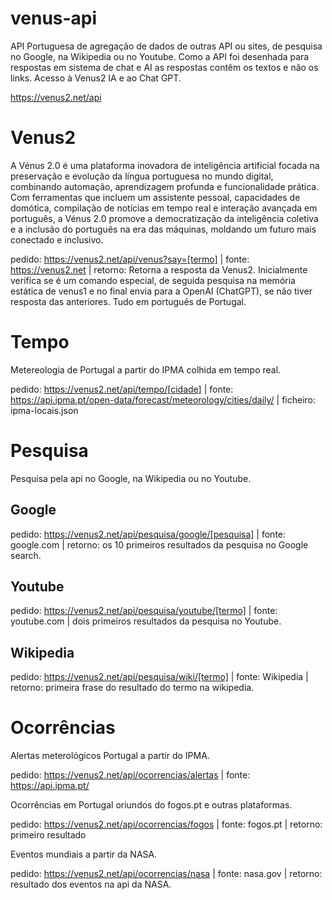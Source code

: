 # venus-api
API Portuguesa de agregação de dados de outras API ou sites, de pesquisa no Google, na Wikipedia ou no Youtube. Como a API foi desenhada para respostas em sistema de chat e AI as respostas contêm os textos e não os links. Acesso à Venus2 IA e ao Chat GPT. 

https://venus2.net/api

# Venus2

A Vénus 2.0 é uma plataforma inovadora de inteligência artificial focada na preservação e evolução da língua portuguesa no mundo digital, combinando automação, aprendizagem profunda e funcionalidade prática. Com ferramentas que incluem um assistente pessoal, capacidades de domótica, compilação de notícias em tempo real e interação avançada em português, a Vénus 2.0 promove a democratização da inteligência coletiva e a inclusão do português na era das máquinas, moldando um futuro mais conectado e inclusivo.

pedido: https://venus2.net/api/venus?say=[termo] | fonte: https://venus2.net | retorno: Retorna a resposta da Venus2. Inicialmente verifica se é um comando especial, de seguida pesquisa na memória estática de venus1 e no final envia para a OpenAI (ChatGPT), se não tiver resposta das anteriores. Tudo em português de Portugal.
 
# Tempo

Metereologia de Portugal a partir do IPMA colhida em tempo real.

pedido: https://venus2.net/api/tempo/[cidade] | fonte: https://api.ipma.pt/open-data/forecast/meteorology/cities/daily/ | ficheiro: ipma-locais.json

# Pesquisa

Pesquisa pela api no Google, na Wikipedia ou no Youtube.
## Google
pedido: https://venus2.net/api/pesquisa/google/[pesquisa] | fonte: google.com  | retorno: os 10 primeiros resultados da pesquisa no Google search.
## Youtube
pedido: https://venus2.net/api/pesquisa/youtube/[termo] | fonte: youtube.com | dois primeiros resultados da pesquisa no Youtube.
## Wikipedia
pedido: https://venus2.net/api/pesquisa/wiki/[termo] | fonte: Wikipedia | retorno: primeira frase do resultado do termo na wikipedia.

# Ocorrências

Alertas meterológicos Portugal a partir do IPMA.

pedido: https://venus2.net/api/ocorrencias/alertas | fonte: https://api.ipma.pt/

Ocorrências em Portugal oriundos do fogos.pt e outras plataformas.

pedido: https://venus2.net/api/ocorrencias/fogos | fonte: fogos.pt | retorno: primeiro resultado

Eventos mundiais a partir da NASA.

pedido: https://venus2.net/api/ocorrencias/nasa | fonte: nasa.gov | retorno: resultado dos eventos na api da NASA.
